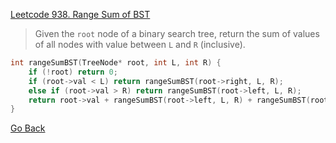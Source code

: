 [Leetcode 938. Range Sum of BST](https://leetcode.com/problems/range-sum-of-bst/)

> Given the `root` node of a binary search tree, return the sum of values of all nodes with value between `L` and `R` (inclusive).

```cpp
int rangeSumBST(TreeNode* root, int L, int R) {
    if (!root) return 0;
    if (root->val < L) return rangeSumBST(root->right, L, R);
    else if (root->val > R) return rangeSumBST(root->left, L, R);
    return root->val + rangeSumBST(root->left, L, R) + rangeSumBST(root->right, L, R);
}
```

[Go Back](tree/binary-search-tree?id=exercise)